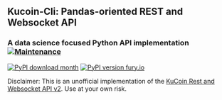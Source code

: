 ## Kucoin-Cli: Pandas-oriented REST and Websocket API
### A data science focused Python API implementation [![Maintenance](https://img.shields.io/badge/Maintained%3F-yes-green.svg)](https://GitHub.com/Naereen/StrapDown.js/graphs/commit-activity)

[![PyPI download month](https://img.shields.io/pypi/dm/ansicolortags.svg)](https://pypi.python.org/pypi/ansicolortags/) [![PyPI version fury.io](https://badge.fury.io/py/ansicolortags.svg)](https://pypi.python.org/pypi/ansicolortags/)

Disclaimer: This is an unofficial implementation of the [KuCoin Rest and Websocket API v2](https://docs.kucoin.com/#general). Use at your own risk.






